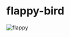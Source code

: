 # flappy-bird
![flappy](https://user-images.githubusercontent.com/100318892/193725861-826840dc-1ccd-4b32-a497-e0186fc1f03e.jpg)
